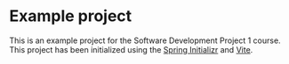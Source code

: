 # Example project

This is an example project for the Software Development Project 1 course. This project has been initialized using the [Spring Initializr](https://start.spring.io/) and [Vite](https://vitejs.dev/).
